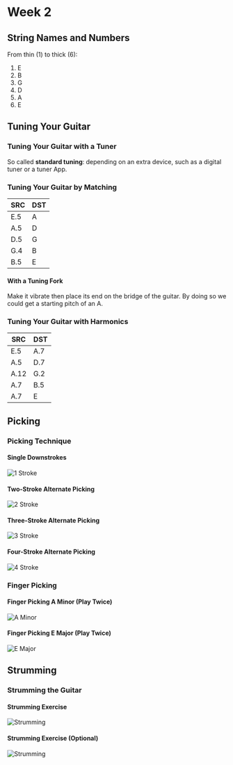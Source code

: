# Week 2

## String Names and Numbers

From thin (1) to thick (6):

1. E
2. B
3. G
4. D
5. A
6. E

## Tuning Your Guitar

### Tuning Your Guitar with a Tuner

So called **standard tuning**: depending on an extra device, such as a digital
tuner or a tuner App.

### Tuning Your Guitar by Matching

| SRC | DST |
| --- | --- |
| E.5 | A |
| A.5 | D |
| D.5 | G |
| G.4 | B |
| B.5 | E |

#### With a Tuning Fork

Make it vibrate then place its end on the bridge of the guitar. By doing so we
could get a starting pitch of an A.

### Tuning Your Guitar with Harmonics

| SRC | DST |
| --- | --- |
| E.5 | A.7 |
| A.5 | D.7 |
| A.12 | G.2 |
| A.7 | B.5 |
| A.7 | E |

## Picking

### Picking Technique

#### Single Downstrokes

![1 Stroke](images/week2_1_downstroke.jpg)

#### Two-Stroke Alternate Picking

![2 Stroke](images/week2_2_stroke_alternate_picking.jpg)

#### Three-Stroke Alternate Picking

![3 Stroke](images/week2_3_stroke_alternate_picking.jpg)

#### Four-Stroke Alternate Picking

![4 Stroke](images/week2_4_stroke_alternate_picking.jpg)

### Finger Picking

#### Finger Picking A Minor (Play Twice)

![A Minor](./images/week2_a_minor.jpg)

#### Finger Picking E Major (Play Twice)

![E Major](./images/week2_e_major.jpg)

## Strumming

### Strumming the Guitar

#### Strumming Exercise

![Strumming](./images/week2_strumming_1.jpg)

#### Strumming Exercise (Optional)

![Strumming](./images/week2_strumming_2.jpg)
